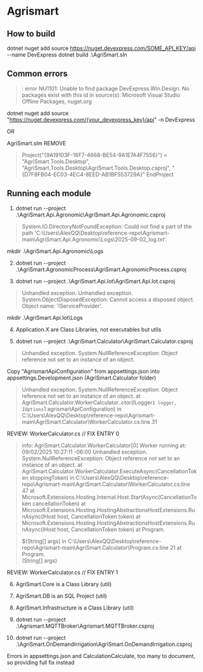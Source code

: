 # Agrismart

## How to build

dotnet nuget add source https://nuget.devexpress.com/SOME_API_KEY/api --name DevExpress
dotnet build .\AgriSmart.sln

## Common errors

> : error NU1101: Unable to find package DevExpress.Win.Design. No packages exist with this id in source(s): Microsoft Visual Studio Offline Packages, nuget.org

dotnet nuget add source "https://nuget.devexpress.com/{your_devexpress_key}/api" -n DevExpress

OR

AgriSmart.slm REMOVE

> Project("{9A19103F-16F7-4668-BE54-9A1E7A4F7556}") = "AgriSmart.Tools.Desktop", "AgriSmart.Tools.Desktop\AgriSmart.Tools.Desktop.csproj", "{D7F8FB04-EC03-4EC4-8EED-AB1BF553729A}"
EndProject


## Running each module

1. dotnet run --project .\AgriSmart.Api.Agronomic\AgriSmart.Api.Agronomic.csproj

> System.IO.DirectoryNotFoundException: Could not find a part of the path 'C:\Users\AlexQQ\Desktop\reference-repo\Agrismart-main\AgriSmart.Api.Agronomic\Logs\2025-09-02_log.txt'.

mkdir .\AgriSmart.Api.Agronomic\Logs


2. dotnet run --project .\AgriSmart.AgronomicProcess\AgriSmart.AgronomicProcess.csproj

3. dotnet run --project .\AgriSmart.Api.Iot\AgriSmart.Api.Iot.csproj

> Unhandled exception. Unhandled exception. System.ObjectDisposedException: Cannot access a disposed object.
Object name: 'IServiceProvider'.

mkdir .\AgriSmart.Api.Iot\Logs

4. Application.X are Class Libraries, not executables but utils

5. dotnet run --project .\AgriSmart.Calculator\AgriSmart.Calculator.csproj
> Unhandled exception. System.NullReferenceException: Object reference not set to an instance of an object.

Copy "AgrismartApiConfiguration" from appsettings.json into appsettings.Development.json (AgriSmart.Calculator folder)

> Unhandled exception. System.NullReferenceException: Object reference not set to an instance of an object.
   at AgriSmart.Calculator.WorkerCalculator..ctor(ILogger`1 logger, IOptions`1 agrismartApiConfiguration) in C:\Users\AlexQQ\Desktop\reference-repo\Agrismart-main\AgriSmart.Calculator\WorkerCalculator.cs:line 31

REVIEW: WorkerCalculator.cs // FIX ENTRY 0

> info: AgriSmart.Calculator.WorkerCalculator[0]
      Worker running at: 09/02/2025 10:27:11 -06:00
Unhandled exception. System.NullReferenceException: Object reference not set to an instance of an object.
   at AgriSmart.Calculator.WorkerCalculator.ExecuteAsync(CancellationToken stoppingToken) in C:\Users\AlexQQ\Desktop\reference-repo\Agrismart-main\AgriSmart.Calculator\WorkerCalculator.cs:line 47
   at Microsoft.Extensions.Hosting.Internal.Host.StartAsync(CancellationToken cancellationToken)
   at Microsoft.Extensions.Hosting.HostingAbstractionsHostExtensions.RunAsync(IHost host, CancellationToken token)
   at Microsoft.Extensions.Hosting.HostingAbstractionsHostExtensions.RunAsync(IHost host, CancellationToken token)
   at Program.<Main>$(String[] args) in C:\Users\AlexQQ\Desktop\reference-repo\Agrismart-main\AgriSmart.Calculator\Program.cs:line 21
   at Program.<Main>(String[] args)

REVIEW: WorkerCalculator.cs // FIX ENTRY 1

6.  AgriSmart.Core is a Class Library (util)

7.  AgriSmart.DB is an SQL Project (util)

8.  AgriSmart.Infrastructure is a Class Library (util)

9. dotnet run --project .\Agrismart.MQTTBroker\Agrismart.MQTTBroker.csproj

10. dotnet run --project .\AgriSmart.OnDemandIrrigation\AgriSmart.OnDemandIrrigation.csproj

Errors in appsettings.json and CalculationCalculate, too many to document, so providing full fix instead

